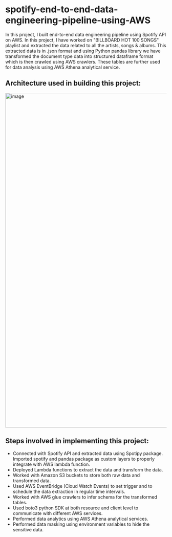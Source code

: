 # spotify-end-to-end-data-engineering-pipeline-using-AWS

In this project, I built end-to-end data engineering pipeline using Spotify API on AWS. In this project, I have worked on "BILLBOARD HOT 100 SONGS" playlist and extracted the data related to all the artists, songs & albums. This extracted data is in .json format and using Python pandas library we have transformed the document type data into structured dataframe format which is then crawled using AWS crawlers. These tables are further used for data analysis using AWS Athena analytical service.

## Architecture used in building this project:

<img width="1895" height="1045" alt="image" src="https://github.com/user-attachments/assets/6c63c991-cc04-4912-bf3e-cabfce0f639c" />

## Steps involved in implementing this project:
- Connected with Spotify API and extracted data using Spotipy package. Imported spotify and pandas package as custom layers to properly integrate with AWS lambda function.
- Deployed Lambda functions to extract the data and transform the data.
- Worked with Amazon S3 buckets to store both raw data and transformed data.
- Used AWS EventBridge (Cloud Watch Events) to set trigger and to schedule the data extraction in regular time intervals.
- Worked with AWS glue crawlers to infer schema for the transformed tables.
- Used boto3 python SDK at both resource and client level to communicate with different AWS services.
- Performed data analytics using AWS Athena analytical services.
- Performed data masking using environment variables to hide the sensitive data.
